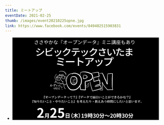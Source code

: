 ```yaml
---
title: ミートアップ
eventDate: 2021-02-25
thumb: /images/event20210225opne.jpg
link: https://www.facebook.com/events/849402515903831
---
```

- [![ミートアップ](images/event20210225opne.jpg)](https://www.facebook.com/events/849402515903831)
